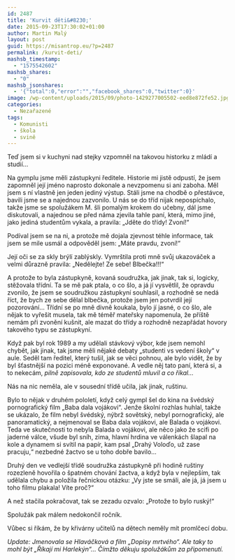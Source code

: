 ```yaml
---
id: 2487
title: 'Kurvit děti&#8230;'
date: 2015-09-23T17:30:02+01:00
author: Martin Malý
layout: post
guid: https://misantrop.eu/?p=2487
permalink: /kurvit-deti/
mashsb_timestamp:
  - "1575542602"
mashsb_shares:
  - "0"
mashsb_jsonshares:
  - '{"total":0,"error":"","facebook_shares":0,"twitter":0}'
image: /wp-content/uploads/2015/09/photo-1429277005502-eed8e872fe52.jpg
categories:
  - Nezařazené
tags:
  - Komunisti
  - škola
  - svině
---
```

Teď jsem si v kuchyni nad stejky vzpomněl na takovou historku z mládí a studií&#8230;

<!--more-->

Na gymplu jsme měli zástupkyni ředitele. Historie mi jistě odpustí, že jsem zapomněl její jméno naprosto dokonale a nevzpomenu si ani zaboha. Měl jsem s ní vlastně jen jeden jediný výstup. Stáli jsme na chodbě o přestávce, bavili jsme se a najednou zazvonilo. U nás se do tříd nijak nepospíchalo, takže jsme se spolužákem M. šli pomalým krokem do učebny, dál jsme diskutovali, a najednou se před náma zjevila tahle paní, která, mimo jiné, jako jediná studentům vykala, a pravila: &#8222;Jděte do třídy! Zvoní!&#8220;

Podíval jsem se na ni, a protože mě dojala zjevnost téhle informace, tak jsem se mile usmál a odpověděl jsem: &#8222;Máte pravdu, zvoní!&#8220;

Její oči se za skly brýlí zablýskly. Vymrštila proti mně svůj ukazováček a velmi důrazně pravila: &#8222;Nedělejte! Ze sebe! Blbečka!!!&#8220;

A protože to byla zástupkyně, kovaná soudružka, jak jinak, tak si, logicky, stěžovala třídní. Ta se mě pak ptala, o co šlo, a já jí vysvětlil, že opravdu zvonilo, že jsem se soudružkou zástupkyní souhlasil, a rozhodně se nedá říct, že bych ze sebe dělal blbečka, protože jsem jen potvrdil její pozorování&#8230; Třídní se po mně divně koukala, bylo jí jasné, o co šlo, ale nějak to vyřešit musela, tak mě téměř mateřsky napomenula, že příště nemám při zvonění kušnit, ale mazat do třídy a rozhodně nezapřádat hovory takového typu se zástupkyní.

Když pak byl rok 1989 a my udělali stávkový výbor, kde jsem nemohl chybět, jak jinak, tak jsme měli nějaké debaty &#8222;studenti vs vedení školy&#8220; v aule. Seděl tam ředitel, který tušil, jak se věci pohnou, ale bylo vidět, že by byl šťastnější na pozici méně exponované. A vedle něj tato paní, která si, a to nekecám, _pilně zapisovala, kdo ze studentů mluvil a co říkal&#8230;_

Nás na nic neměla, ale v sousední třídě učila, jak jinak, ruštinu.

Bylo to nějak v druhém pololetí, když celý gympl šel do kina na švédský pornografický film &#8222;Baba dala vojákovi&#8220;. Jenže školní rozhlas huhlal, takže se ukázalo, že film nebyl švédský, nýbrž sovětský, nebyl pornografický, ale panoramatický, a nejmenoval se Baba dala vojákovi, ale Balada o vojákovi. Teda ve skutečnosti to nebyla Balada o vojákovi, ale něco jako že scifi po jaderné válce, všude byl sníh, zima, hlavní hrdina ve válenkách šlapal na kole a dynamem si svítil na papír, kam psal &#8222;Drahý Voloďo, už zase pracuju,&#8220; nezbedné žactvo se u toho dobře bavilo&#8230;

Druhý den ve vedlejší třídě soudružka zástupkyně při hodině ruštiny rozezleně hovořila o špatném chování žactva, a když byla v nejlepším, tak udělala chybu a položila řečnickou otázku: &#8222;Vy jste se smáli, ale já, já jsem u toho filmu plakala! Víte proč?&#8220;

A než stačila pokračovat, tak se zezadu ozvalo: &#8222;Protože to bylo ruský!&#8220;

Spolužák pak málem nedokončil ročník.

Vůbec si říkám, že by křivárny učitelů na dětech neměly mít promlčecí dobu.

_Update: Jmenovala se Hlaváčková a film &#8222;Dopisy mrtvého&#8220;. Ale taky to mohl být &#8222;Říkají mi Harlekýn&#8220;&#8230; Čímžto děkuju spolužákům za připomenutí._